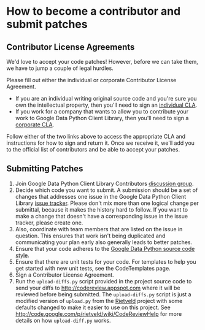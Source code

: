 # How to become a contributor and submit patches #

## Contributor License Agreements ##

We'd love to accept your code patches! However, before we can take them, we have to jump a couple of legal hurdles.

Please fill out either the individual or corporate Contributor License Agreement.

  * If you are an individual writing original source code and you're sure you own the intellectual property, then you'll need to sign an [individual CLA](http://code.google.com/legal/individual-cla-v1.0.html).
  * If you work for a company that wants to allow you to contribute your work to Google Data Python Client Library, then you'll need to sign a [corporate CLA](http://code.google.com/legal/corporate-cla-v1.0.html).

Follow either of the two links above to access the appropriate CLA and instructions for how to sign and return it. Once we receive it, we'll add you to the official list of contributors and be able to accept your patches.

## Submitting Patches ##

  1. Join Google Data Python Client Library Contributors [discussion group](http://groups.google.com/group/gdata-python-client-library-contributors).
  1. Decide which code you want to submit. A submission should be a set of changes that addresses one issue in the Google Data Python Client Library [issue tracker](http://code.google.com/p/gdata-python-client/issues/list). Please don't mix more than one logical change per submittal, because it makes the history hard to follow. If you want to make a change that doesn't have a corresponding issue in the issue tracker, please create one.
  1. Also, coordinate with team members that are listed on the issue in question. This ensures that work isn't being duplicated and communicating your plan early also generally leads to better patches.
  1. Ensure that your code adheres to the [Google Data Python source code style](http://code.google.com/p/gdata-python-client/wiki/StyleGuide).
  1. Ensure that there are unit tests for your code. For templates to help you get started with new unit tests, see the CodeTemplates page.
  1. Sign a Contributor License Agreement.
  1. Run the `upload-diffs.py` script provided in the project source code to send your diffs to http://codereview.appspot.com where it will be reviewed before being submitted. The `upload-diffs.py` script is just a modified version of `upload.py` from the [Rietveld](http://code.google.com/p/rietveld/) project with some defaults changed to make it easier to use on this project. See http://code.google.com/p/rietveld/wiki/CodeReviewHelp for more details on how `upload-diff.py` works.